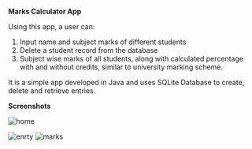 <b>Marks Calculator App</b>

Using this app, a user can:
1. Input name and subject marks of different students
2. Delete a student record from the database
3. Subject wise marks of all students, along with calculated percentage with and without credits, similar to university marking scheme.


It is a simple app developed in Java and uses SQLite Database to create, delete and retrieve entries.

<b>Screenshots</b>

![home](https://github.com/Nishmitha2003/Student_Mark_Calculator/assets/125563752/560f6068-7f3a-45d4-988c-85e1b31f699b)

![enrty](https://github.com/Nishmitha2003/Student_Mark_Calculator/assets/125563752/b74f9826-099e-4d0b-aa88-7fdbfc098a94)
![marks](https://github.com/Nishmitha2003/Student_Mark_Calculator/assets/125563752/4cf6336a-10a4-400b-b16d-8fa13fb87099)
